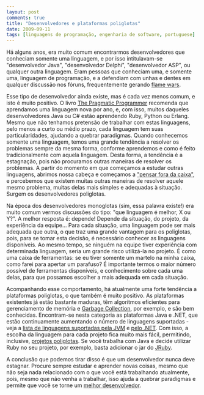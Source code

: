 ```yaml
---
layout: post
comments: true
title: "Desenvolvedores e plataformas poliglotas"
date: 2009-09-11
tags: [linguagens de programação, engenharia de software, portuguese]
---
```

Há alguns anos, era muito comum encontrarmos desenvolvedores que conheciam somente uma linguagem, e por isso intitulavam-se "desenvolvedor Java", "desenvolvedor Delphi", "desenvolvedor ASP", ou qualquer outra linguagem. Eram pessoas que conheciam uma, e somente uma, linguagem de programação, e a defendiam com unhas e dentes em qualquer discussão nos fóruns, frequentemente gerando [flame wars](http://en.wikipedia.org/wiki/Flame_war).

Esse tipo de desenvolvedor ainda existe, mas é cada vez menos comum, e isto é muito positivo. O livro [The Pragmatic Programmer](http://www.amazon.com/Pragmatic-Programmer-Journeyman-Master/dp/020161622X/ref=pd_bbs_sr_1?ie=UTF8&amp;s=books&amp;qid=1232182674&amp;sr=8-1) recomenda que aprendamos uma linguagem nova por ano, e, com isso, muitos daqueles desenvolvedores Java ou C# estão aprendendo Ruby, Python ou Erlang. Mesmo que não tenhamos pretensão de trabalhar com estas linguagens, pelo menos a curto ou médio prazo, cada linguagem tem suas particularidades, ajudando a quebrar paradigmas. Quando conhecemos somente uma linguagem, temos uma grande tendência a resolver os problemas sempre da mesma forma, conforme aprendemos e como é feito tradicionalmente com aquela linguagem. Desta forma, a tendência é a estagnação, pois não procuramos outras maneiras de resolver os problemas. A partir do momento em que começamos a estudar outras linguagens, abrimos nossa cabeça e começamos a ["pensar fora da caixa"](http://en.wikipedia.org/wiki/Thinking_outside_the_box), e percebemos que existem muitas outras maneiras de resolver aquele mesmo problema, muitas delas mais simples e adequadas à situação. Surgem os desenvolvedores poliglotas.

Na época dos desenvolvedores monoglotas (sim, essa palavra existe!) era muito comum vermos discussões do tipo: "que linguagem é melhor, X ou Y?". A melhor resposta é: depende! Depende da situação, do projeto, da experiência da equipe... Para cada situação, uma linguagem pode ser mais adequada que outra, o que traz uma grande vantagem para os poliglotas, pois, para se tomar esta decisão, é necessário conhecer as linguagens disponíveis. Ao mesmo tempo, se ninguém na equipe tiver experiência com determinada linguagem, seria um grande risco utilizá-la no projeto. É como uma caixa de ferramentas: se eu tiver somente um martelo na minha caixa, como farei para apertar um parafuso? É importante termos o maior número possível de ferramentas disponíveis, e conhecimento sobre cada uma delas, para que possamos escolher a mais adequada em cada situação.

Acompanhando esse comportamento, há atualmente uma forte tendência a plataformas poliglotas, o que também é muito positivo. As plataformas existentes já estão bastante maduras, têm algoritmos eficientes para gerenciamento de memória e [Garbage Collection](http://en.wikipedia.org/wiki/Garbage_collection_%28computer_science%29), por exemplo, e são bem conhecidas. Encontram-se nesta categoria as plataformas Java e .NET, que estão continuamente aumentando o número de linguagens suportadas - veja a [lista de linguagens suportadas pela JVM](http://en.wikipedia.org/wiki/List_of_JVM_languages) e [pelo .NET](http://en.wikipedia.org/wiki/Microsoft_.NET_Languages). Com isso, a escolha da linguagem para cada projeto fica muito mais fácil, permitindo, inclusive, [projetos poliglotas](http://memeagora.blogspot.com/2006/12/polyglot-programming.html). Se você trabalha com Java e decide utilizar Ruby no seu projeto, por exemplo, basta adicionar o jar do [JRuby](http://www.jruby.org/).

A conclusão que podemos tirar disso é que um desenvolvedor nunca deve estagnar. Procure sempre estudar e aprender novas coisas, mesmo que não seja nada relacionado com o que você está trabalhando atualmente, pois, mesmo que não venha a trabalhar, isso ajuda a quebrar paradigmas e permite que você se torne um [melhor desenvolvedor](http://www.techfounder.net/2009/07/22/what-makes-a-good-programmer/).
